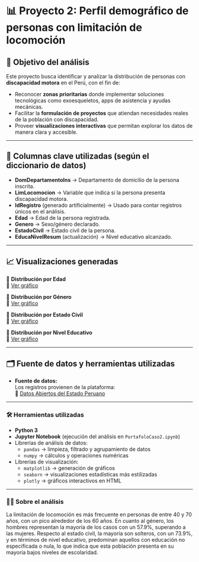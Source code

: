 # 📊 Proyecto 2: Perfil demográfico de personas con limitación de locomoción 

## 🎯 Objetivo del análisis  
Este proyecto busca identificar y analizar la distribución de personas con **discapacidad motora** en el Perú, con el fin de:  

- Reconocer **zonas prioritarias** donde implementar soluciones tecnológicas como exoesqueletos, apps de asistencia y ayudas mecánicas.  
- Facilitar la **formulación de proyectos** que atiendan necesidades reales de la población con discapacidad.  
- Proveer **visualizaciones interactivas** que permitan explorar los datos de manera clara y accesible.  

---

## 📂 Columnas clave utilizadas (según el diccionario de datos)  
- **DomDepartamentoIns** → Departamento de domicilio de la persona inscrita.  
- **LimLocomocion** → Variable que indica si la persona presenta discapacidad motora.  
- **IdRegistro** (generado artificialmente) → Usado para contar registros únicos en el análisis.  
- **Edad** → Edad de la persona registrada.  
- **Genero** → Sexo/género declarado.  
- **EstadoCivil** → Estado civil de la persona.  
- **EducaNivelResum** (actualización) → Nivel educativo alcanzado.  

---

## 📈 Visualizaciones generadas  

🔹 **Distribución por Edad**  
🔗 [Ver gráfico](./visualizations/grafico_distribucion_edad.html)  

🔹 **Distribución por Género**  
🔗 [Ver gráfico](./visualizations/grafico_Distribución_por_Género.html)  

🔹 **Distribución por Estado Civil**  
🔗 [Ver gráfico](./visualizations/grafico_Distribución_por_Estado_Civil.html)  

🔹 **Distribución por Nivel Educativo**  
🔗 [Ver gráfico](./visualizations/grafico_Distribución_por_Nivel_Educativo.html)  

---

## 🗂️ Fuente de datos y herramientas utilizadas  

- **Fuente de datos:**  
  Los registros provienen de la plataforma:  
  🔗 [Datos Abiertos del Estado Peruano](https://www.datosabiertos.gob.pe/)  

---

### 🛠️ Herramientas utilizadas
 
  - **Python 3**  
  - **Jupyter Notebook** (ejecución del análisis en `PortafoloCaso2.ipynb`)  
  - Librerías de análisis de datos:  
    - `pandas` → limpieza, filtrado y agrupamiento de datos  
    - `numpy` → cálculos y operaciones numéricas  
  - Librerías de visualización:  
    - `matplotlib` → generación de gráficos  
    - `seaborn` → visualizaciones estadísticas más estilizadas  
    - `plotly` → gráficos interactivos en HTML
---
### 👩‍💻 Sobre el análisis
La limitación de locomoción es más frecuente en personas de entre 40 y 70 años, con un pico alrededor de los 60 años. En cuanto al género, los hombres representan la mayoría de los casos con un 57.9%, superando a las mujeres. Respecto al estado civil, la mayoría son solteros, con un 73.9%, y en términos de nivel educativo, predominan aquellos con educación no especificada o nula, lo que indica que esta población presenta en su mayoría bajos niveles de escolaridad.
